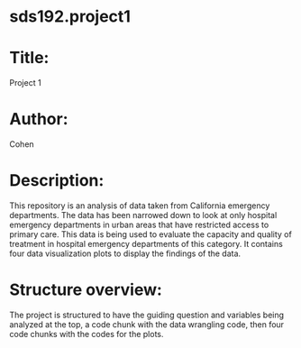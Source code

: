 # sds192.project1
# Title: 
Project 1 
# Author: 
Cohen
# Description:
  This repository is an analysis of data taken from California emergency departments. The data has been narrowed down to look at only hospital emergency departments in urban areas that have restricted access to primary care. This data is being used to evaluate the capacity and quality of treatment in hospital emergency departments of this category. It contains four data visualization plots to display the findings of the data. 
# Structure overview:
  The project is structured to have the guiding question and variables being analyzed at the top, a code chunk with the data wrangling code, then four code chunks with the codes for the plots.
